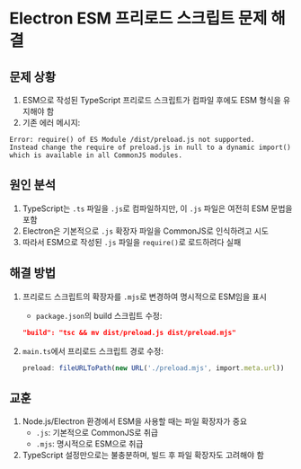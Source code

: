 # Electron ESM 프리로드 스크립트 문제 해결

## 문제 상황
1. ESM으로 작성된 TypeScript 프리로드 스크립트가 컴파일 후에도 ESM 형식을 유지해야 함
2. 기존 에러 메시지:
```
Error: require() of ES Module /dist/preload.js not supported.
Instead change the require of preload.js in null to a dynamic import() which is available in all CommonJS modules.
```

## 원인 분석
1. TypeScript는 `.ts` 파일을 `.js`로 컴파일하지만, 이 `.js` 파일은 여전히 ESM 문법을 포함
2. Electron은 기본적으로 `.js` 확장자 파일을 CommonJS로 인식하려고 시도
3. 따라서 ESM으로 작성된 `.js` 파일을 `require()`로 로드하려다 실패

## 해결 방법
1. 프리로드 스크립트의 확장자를 `.mjs`로 변경하여 명시적으로 ESM임을 표시
   - `package.json`의 build 스크립트 수정:
   ```json
   "build": "tsc && mv dist/preload.js dist/preload.mjs"
   ```

2. `main.ts`에서 프리로드 스크립트 경로 수정:
   ```typescript
   preload: fileURLToPath(new URL('./preload.mjs', import.meta.url))
   ```

## 교훈
1. Node.js/Electron 환경에서 ESM을 사용할 때는 파일 확장자가 중요
   - `.js`: 기본적으로 CommonJS로 취급
   - `.mjs`: 명시적으로 ESM으로 취급
2. TypeScript 설정만으로는 불충분하며, 빌드 후 파일 확장자도 고려해야 함
